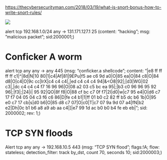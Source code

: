 https://thecybersecurityman.com/2018/03/19/what-is-snort-bonus-how-to-write-snort-rules/

![](https://thecybersecuritymancom.files.wordpress.com/2018/03/snort-syntax.png)

alert tcp 192.168.1.0/24 any -> 131.171.127.1 25 (content: “hacking”; msg: ”malicious packet”; sid:2000001;)


# Conficker A worm
alert tcp any any -> any 445 (msg: “conficker.a shellcode”; content: “|e8 ff ff ff ff c1|^|8d|N|10 80|1|c4|Af|81|9EPu|f5 ae c6 9d a0|O|85 ea|O|84 c8|O|84 d8|O|c4|O|9c cc|IrX|c4 c4 c4|,|ed c4 c4 c4 94|&<O8|92|\;|d3|WG|02 c3|,|dc c4 c4 c4 f7 16 96 96|O|08 a2 03 c5 bc ea 95|\;|b3 c0 96 96 95 92 96|\;|f3|\;|24|i| 95 92|QO|8f f8|O|88 cf bc c7 0f f7|2I|d0|w|c7 95 e4|O|d6 c7 17 f7 04 05 04 c3 f6 c6 86|D|fe c4 b1|1|ff 01 b0 c2 82 ff b5 dc b6 1b|O|95 e0 c7 17 cb|s|d0 b6|O|85 d8 c7 07|O|c0|T|c7 07 9a 9d 07 a4|fN|b2 e2|Dh|0c b1 b6 a8 a9 ab aa c4|]|e7 99 1d ac b0 b0 b4 fe eb eb|”; sid: 2000002; rev: 1;)

# TCP SYN floods 
Alert tcp any any -> 192.168.10.5 443 (msg: “TCP SYN flood”; flags:!A; flow: stateless; detection_filter: track by_dst, count 70, seconds 10; sid:2000003;)